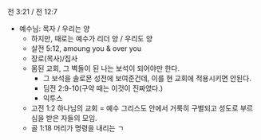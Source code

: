 전 3:21 / 전 12:7
- 예수님: 목자 / 우리는 양
	- 하지만, 때로는 예수가 리더 양 / 우리도 양
	- 살전 5:12, amoung you & over you
	- 장로(목사)/집사
	- 몸된 교회, 그 벽돌이 된 나는 보석이 되어야만 한다.
		- 그 보석을 솔로몬 성전에 보여준건데, 이를 현 교회에 적용시키면 안된다.
		- 딤전 2:9-10(구약 때는 이것이 진짜였다.)
		- 익투스
	- 고전 1:2 하나님의 교회 = 예수 그리스도 안에서 거룩히 구별되고 성도로 부르심을 받은 자들의 모임.
	- 골 1:18 머리가 명령을 내리는 ㄱ